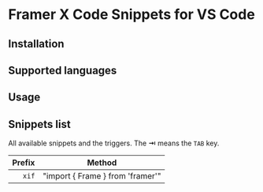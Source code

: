 # Framer X Code Snippets for VS Code

## Installation

## Supported languages

## Usage

## Snippets list

All available snippets and the triggers. The **⇥** means the `TAB` key.

| Prefix | Method                           |
| -----: | -------------------------------- |
|  `xif` | "import { Frame } from 'framer'" |
